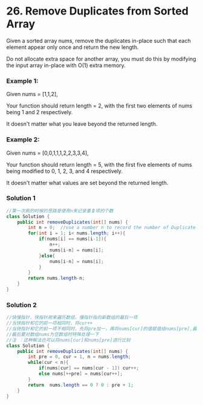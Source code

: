# 26. Remove Duplicates from Sorted Array

Given a sorted array nums, remove the duplicates in-place such that each element appear only once and return the new length.

Do not allocate extra space for another array, you must do this by modifying the input array in-place with O(1) extra memory.

### Example 1:

Given nums = [1,1,2],

Your function should return length = 2, with the first two elements of nums being 1 and 2 respectively.

It doesn't matter what you leave beyond the returned length.

### Example 2:

Given nums = [0,0,1,1,1,2,2,3,3,4],

Your function should return length = 5, with the first five elements of nums being modified to 0, 1, 2, 3, and 4 respectively.

It doesn't matter what values are set beyond the returned length.

### Solution 1

```java
//第一次刷的时候的思路是使用n来记录重复项的个数
class Solution {
    public int removeDuplicates(int[] nums) {
        int n = 0;  //use a number n to record the number of Duplicate items
        for(int i = 1; i< nums.length; i++){
            if(nums[i] == nums[i-1]){
                n++;
                nums[i-n] = nums[i];
            }else{
                nums[i-n] = nums[i];
            }
        }
        return nums.length-n;
    }
}
```

### Solution 2
```java
//快慢指针，快指针用来遍历数组，慢指针指向新数组的最后一项
//当快指针和它的前一项相同时，将cur++
//当快指针和它的前一项不相同时，先将pre加一，再将nums[cur]的值赋值给nums[pre],最后再将cur++
//最后要对数组nums为空数组时特殊处理一下
//注 ：这种解法也可以将nums[cur]和nums[pre]进行比较
class Solution {
    public int removeDuplicates(int[] nums) {
        int pre = 0, cur = 1, n = nums.length;
        while(cur < n){
            if(nums[cur] == nums[cur - 1]) cur++;
            else nums[++pre] = nums[cur++];
        }
        return  nums.length == 0 ? 0 : pre + 1;
    }
}
```
